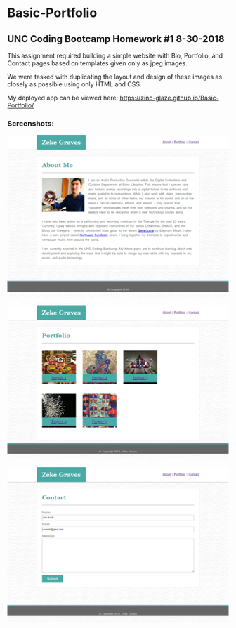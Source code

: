 # Basic-Portfolio
## UNC Coding Bootcamp Homework #1  8-30-2018

This assignment required building a simple website with Bio, Portfolio, and Contact pages based on templates given only as jpeg images. 

We were tasked with duplicating the layout and design of these images as closely as possible using only HTML and CSS.

My deployed app can be viewed here: https://zinc-glaze.github.io/Basic-Portfolio/

### Screenshots:

![Bio](screens/screencapture-zinc-glaze-github-io-Basic-Portfolio-index-html-2019-06-27-16_20_24.png)

![Portfolio](screens/screencapture-zinc-glaze-github-io-Basic-Portfolio-portfolio-html-2019-06-27-16_21_04.png)

![Contact](screens/screencapture-zinc-glaze-github-io-Basic-Portfolio-contact-html-2019-06-27-16_21_19.png)


